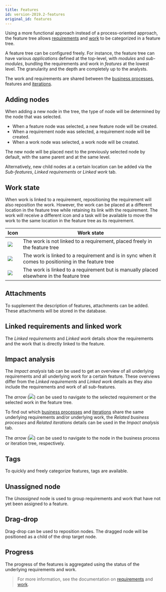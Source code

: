 ```yaml
---
title: Features
id: version-2019.2-features
original_id: features
---
```


Using a more functional approach instead of a process-oriented approach, the feature tree allows [requirements](requirements) and [work](work) to be categorized in a feature tree.

A feature tree can be configured freely. For instance, the feature tree can have various *applications* defined at the top-level, with *modules* and *sub-modules*, bundling the requirements and work in *features* at the lowest level. The granularity and the depth are completely up to the analysts.

The work and requirements are shared between the [business processes](business_processes), features and [iterations](iterations).

## Adding nodes

When adding a new node in the tree, the type of node will be determined by the node that was selected. 
- When a feature node was selected, a new feature node will be created. 
- When a requirement node was selected, a requirement node will be created.
- When a work node was selected, a work node will be created.

The new node will be placed next to the previously selected node by default, with the same parent and at the same level.

Alternatively, new child nodes at a certain location can be added via the *Sub-features*, *Linked requirements* or *Linked work* tab.

## Work state

When work is linked to a requirement, repositioning the requirement will also reposition the work. However, the work can be placed at a different location in the feature tree while retaining its link with the requirement. The work will receive a different icon and a task will be available to move the work to the same location in the feature tree as its requirement.

| Icon | Work state |
| ---- | ---------- |
| ![](assets/sf/icons8-briefcase_blue.svg)| The work is not linked to a requirement, placed freely in the feature tree |
| ![](assets/sf/icons8-briefcase-blue-linked-orange.svg) | The work is linked to a requirement and is in sync when it comes to positioning in the feature tree |
| ![](assets/sf/icons8-briefcase-blue-warn-orange.svg) | The work is linked to a requirement but is manually placed elsewhere in the feature tree |

## Attachments

To supplement the description of features, attachments can be added. These attachments will be stored in the database.

## Linked requirements and linked work

The *Linked requirements* and *Linked work* details show the requirements and the work that is directly linked to the feature.

## Impact analysis

The *Impact analysis* tab can be used to get an overview of all underlying requirements and all underlying work for a certain feature. These overviews differ from the *Linked requirements* and *Linked work* details as they also include the requirements and work of all sub-features.

The *arrow* (![](assets/sf/icons8-right.svg)) can be used to navigate to the selected requirement or the selected work in the feature tree.

To find out which [business processes](business_processes) and [iterations](iterations) share the same underlying requirements and/or underlying work, the *Related business processes* and *Related iterations* details can be used in the *Impact analysis* tab.

The *arrow* (![](assets/sf/icons8-right.svg)) can be used to navigate to the node in the business process or iteration tree, respectively.

## Tags

To quickly and freely categorize features, tags are available.

## Unassigned node

The *Unassigned* node is used to group requirements and work that have not yet been assigned to a feature.

## Drag-drop

Drag-drop can be used to reposition nodes. The dragged node will be positioned as a child of the drop target node.

## Progress

The progress of the features is aggregated using the status of the underlying requirements and work. 

> For more information, see the documentation on [requirements](requirements) and [work](work).